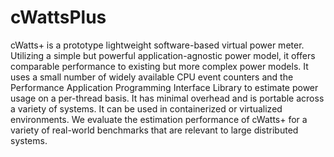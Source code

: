 # cWattsPlus
cWatts+ is a prototype lightweight software-based virtual power meter. Utilizing a simple but powerful application-agnostic power model, it offers comparable performance to existing but more complex power models. It uses a small number of widely available CPU event counters and the Performance Application Programming Interface Library to estimate power usage on a per-thread basis. It has minimal overhead and is portable across a variety of systems. It can be used in containerized or virtualized environments. We evaluate the estimation performance of cWatts+ for a variety of real-world benchmarks that are relevant to large distributed systems.
